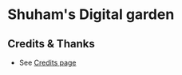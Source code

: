 # Shuham's Digital garden

## Credits & Thanks
-  See [Credits page](https://jekyll-garden.github.io/credits)

